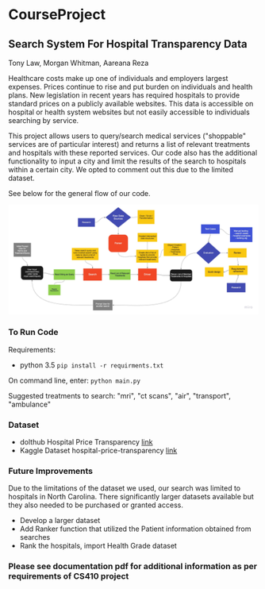 # CourseProject

## Search System For Hospital Transparency Data
Tony Law, Morgan Whitman, Aareana Reza

Healthcare costs make up one of individuals and employers largest expenses. Prices continue to rise and put burden on individuals and health plans. New legislation in recent years has required hospitals to provide standard prices on a publicly available websites. This data is accessible on hospital or health system websites but not easily accessible to individuals searching by service. 

This project allows users to query/search medical services ("shoppable" services are of particular interest) and returns a list of relevant treatments and hospitals with these reported services. Our code also has the additional functionality to input a city and limit the results of the search to hospitals within a certain city. We opted to comment out this due to the limited dataset. 

See below for the general flow of our code. 

![Screenshot](Hospital_Transparency_Flow_Chart.jpg)

### To Run Code

Requirements: 
* python 3.5
`pip install -r requirments.txt`

On command line, enter:
`python main.py`

Suggested treatments to search: "mri", "ct scans", "air", "transport", "ambulance"

### Dataset  

* dolthub Hospital Price Transparency [link](https://www.dolthub.com/repositories/dolthub/hospital-price-transparency)
* Kaggle Dataset hospital-price-transparency [link](https://www.kaggle.com/natesutton/hospitalpricetransparency?select=concept.csv)

### Future Improvements

Due to the limitations of the dataset we used, our search was limited to hospitals in North Carolina. There significantly larger datasets available but they also needed to be purchased or granted access. 

* Develop a larger dataset
* Add Ranker function that utilized the Patient information obtained from searches
* Rank the hospitals, import Health Grade dataset

### Please see documentation pdf for additional information as per requirements of CS410 project